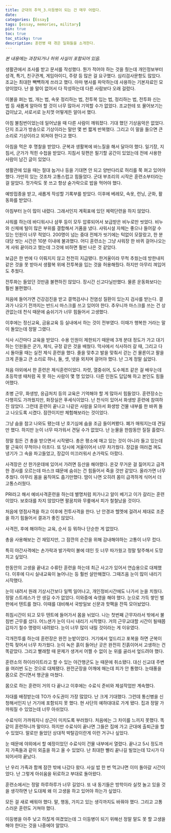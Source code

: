 ```yaml
---
title: 군대의 추억_3.이등병이 되는 건 매우 어렵다.
date: 
categories: [Essay]
tags: [essay, memories, military]
pin: true
toc: true
toc_sticky: true
description: 훈련병 때 겪은 일화들을 소개한다.
---
```

_본 내용에는 과장되거나 허위 사실이 포함되어 있음._

생활관에서 조사를 받고 문서를 작성했다. 뭔가 적어야 하는 것을 줬는데 개인정보부터 성격, 특기, 친구관계, 게임아이디, 주량 등 많은 걸 요구했다. 심리검사문항도 많았다.  조교는 최대한 빽뺵하게 쓰라고 했다. 아마 병사를 파악하는데 사용하는 기본자료인 모양이었다. 난 쓸 말이 없어서 다 작성하는데 다른 사람보다 오래 걸렸다.

이불을 펴는 법, 개는 법, 속옷 정리하는 법, 전투복 입는 법, 정리하는 법, 전투화 신는 법 등 새롭게 알아야 할 것이 너무 많아서 기억할 수가 없었다. 조교한테 또 물어보기는 겁이났고, 서로서로 눈치껏 어떻게든 알아서 했다.

아침 불침번이었는데 일어났을 때 다른 사람이 깨워졌다. 기대 했던 기상음악은 없었다. 단지 조교가 방송으로 기상이라는 말만 몇 번 짧게 반복했다. 그리고 이 말을 들으면 큰 소리로 기상이라고 외쳐야 한다고 했다.

아침을 먹은 후 명찰을 받았다. 군복과 생활복에 바느질을 해서 달아야 했다. 일기장, 지침서, 군가가 적힌 수첩을 받았다. 지침서 뒷편은 필기할 공간이 있었는데 전에 사용한 사람이 남긴 글이 있었다.

생활관에 있을 때는 절대 눕거나 등을 기대면 안 되고 양반다리로 허리를 쭉 펴고 있어야 했다. 가만히 있는 것조차 고통스럽고 힘들었다. 군대 부조리의 시작은 훈련소부터라는 걸 알았다. 젓가락도 못 쓰고 항상 숟가락으로 밥을 먹어야 했다.

예방접종을 받고, 새롭게 작성할 기록부를 받았다. 이후에 베레모, 속옷, 런닝, 군화, 활동화를 받았다.

아침부터 눈이 많이 내렸다. 그래서인지 계획표에 있던 체력단련을 하지 않았다.

샤워를 하는데 바디워시나 샴푸 등이 모두 압류되어서 보급받은 비누로만 씻었다. 비누와 신체에 털이 많은 부위를 결합해서 거품을 냈다. 샤워시설 자체는 좋으나 들어갈 수 있는 인원이 너무 적었다. 200명이 넘는 중대 전체가 씻기에는 턱없이 모잘랐고, 한 분대당 씻는 시간은 10분 이내에 불과했다. 어디 훈련소는 그냥 샤워장 한 바퀴 걸어나오는 게 샤워 끝이라고 했는데 그것에 비하면 훨씬 나은 것 같았다.

보급은 한 번에 다 이뤄지지 않고 천천히 지급됐다. 한겨울이라 무척 추웠는데 방한내피 같은 것을 못 받아서 생활복 위에 전투복을 입는 것을 허용해줬다. 하지만 아무리 껴입어도 추웠다.

전투화는 들었던 것만큼 불편하진 않았다. 장시간 신고다닐만했다. 물론 운동화보다는 훨씬 불편했다.

처음에 들어가면 건강검진을 받고 결핵검사나 전염성 질환이 있는지 검사를 받는다. 결과가 나오기 전까지는 반드시 마스크를 쓰고 있어야 한다. 추우니까 마스크를 쓰는 건 상관없는데 천식 때문에 숨쉬기가 너무 힘들어서 고생했다.

이후에는 정신교육, 금융교육 등 실내에서 하는 것이 전부였다. 이때가 행복한 거라는 말이 돌았는데 정말 그랬다.

식사 시간마다 교육을 받았다. 수용 인원이 제한되기 때문에 3개 분대 정도가 가고 대기하는 인원들은 군가, 제식, 규정 같은 것을 배웠다. 막사에서 식사하러 갈 때, 그리고 다시 돌아올 때는 실전 제식 훈련을 했다. 줄을 맞추고 발을 맞춰서 걷는 건 물론이고 팔을 크게 흔들고 큰 소리로 하나, 둘, 셋, 넷을 외치며 걸어야 했다. 난 그게 정말 싫었다.

처음 야외에서 한 훈련은 제식훈련이었다. 차렷, 열중쉬어, 도수체조 같은 걸 배우는데 초등학생 때처럼 꼭 못 하는 사람이 몇 명 있었다. 다른 인원도 답답해 하고 본인도 힘들어했다.

초병 근무, 화생방, 응급처치 등의 교육은 기억해야 할 게 많아서 힘들었다. 훈련장소는 다행히도 가까웠지만, 화장실은 푸세식이었다. 난 천식이 있어서 화생방 훈련에 참여하진 않았다. 그런데 훈련이 끝나고 나같은 사람을 모아서 화생방 건물 내부를 한 바퀴 돌고 나오도록 시켰다. 잠깐이지만 체험해보라는 것이었다.

그냥 숨을 참고 나와도 됐는데 난 호기심에 숨을 조금 들이켜봤다. 폐가 매워지는데 견딜만 했다. 하지만 눈이 너무 따가워서 견딜 수가 없었다. 난 눈물을 한참동안 질질 흘렸다.

정말 힘든 건 총을 받으면서 시작됐다. 총은 평소에 매고 있는 것이 아니라 들고 있는데 팔 근육이 무척이나 아프다. 또 당시에 겨울이어서 너무 차가웠다. 장갑을 여러겹 껴도 냉기가 그 속을 파고들었고, 장갑이 미끄러워서 손가락도 아팠다.

사격장은 산 한가운데에 있어서 가려면 등산을 해야했다. 온갖 무거운 걸 짊어지고 급격한 경사를 오르는데 마스크 떄문에 숨쉬는 건 힘들어서 죽을 것만 같았다. 올라가면 너무 추웠다. 아무리 몸을 움직여도 춥기만했다. 땀이 나면 오히려 몸이 급격하게 식어서 더 고통스러웠다.

PRI라고 해서 예비사격훈련을 하는데 별명처럼 피가나고 알이 베기고 이가 갈리는 훈련이었다. 보호대를 차지 않았다면 팔꿈치와 무릎에서 피가 철철났을 것이다.

처음에 영점사격을 하고 이후에 전투사격을 한다. 난 안경과 헬멧에 걸려서 제대로 조준을 하기 힘들어서 결과가 좋진 않았다.

사격전, 후에 해야하는 교육, 순서 등 뭐하나 단순한 게 없었다.

총을 사용해보는 건 재밌지만, 그 잠깐의 순간을 위해 감내해야하는 고통이 너무 컸다.

특히 야간사격에는 손가락과 발가락이 불에 데인 듯 너무 따가웠고 정말 탈주해서 도망치고 싶었다.

한동안의 고생을 끝내고 수류탄 훈련을 하는데 최근 사고가 있어서 연습용으로 대체했다. 이후에 다시 실내교육이 늘어나는 등 훨씬 살만해졌다. 그때즈음 눈이 많이 내리기 시작했다.

눈이 내려서 원래 기상시간보다 일찍 일어나고, 개인정비시간에도 나가서 눈을 치웠다. 정말 스트레스가 안 생길 수가 없었다. 이와중에 숙영을 해야 했다. 눈으로 가득 쌓인 벌판에서 텐트를 쳤다. 이때를 대비해서 국방일보 신문과 핫팩을 잔뜩 모아놨었다.

취침시간이 되고 모두 텐트에 들어가서 몸을 뉘었다. 나는 첫번째 근무자라서 밖에서 불침번 근무를 섰다. 어느샌가 눈이 다시 내리기 시작했다. 거의 근무교대할 시간이 될때쯤 갑자기 철수 명령이 내려왔다. 눈이 너무 많이 내릴 것이라는 게 이유였다.

각개전투를 하는데 훈련장은 완전 눈밭이었다. 거기에서 엎드리고 포복을 하면 군복이 잔뜩 젖어서 너무 차가웠다. 눈이 녹은 흙이 들어난 곳은 완전히 진흙이어서 고생하는 건 똑같았다. 그리고 빨래할 때 문제가 생겨서 어쩔 수 없이 눈 위를 골라서 엎드려야 했다.

훈련소의 하이라이트라고 할 수 있는 야간행군도 눈 때문에 취소됐다. 대신 신교대 주변을 여러번 도는 것으로 대체됐다. 완전군장을 어깨에 매는데 피가 안 통했다. 눈태풍을 몸으로 견디면서 행군을 마쳤다.

몸으로 하는 훈련이 거의 다 끝나고 이후에는 수료식 준비와 제설작업만 계속했다.

자대를 배정받는데 TO가 수도권이 가장 많았다. 난 크게 기대했다. 그런데 통신병을 신청해서인지 난 거기에 포함되지 못 했다. 현 사단의 예하대대로 가게 됐다. 집과 정말 가까워질 수 있었는데 너무 아쉬었다.

수료식이 가까워지니 상근이 미치도록 부러웠다. 처음에는 그 차이를 느끼지 못했다. 똑같이 훈련하니까 말이다. 하지만 수료식이 끝나면 그들은 집에 가고 군대에 출퇴근을 할 수 있었다. 말로만 들었던 상대적 박탈감이란게 이런 거구나 싶었다.

눈 때문에 야외에서 할 예정이었던 수료식이 건물 내부에서 열렸다. 끝나고 5시 정도까지 가족들과 같이 외출을 하고 올 수 있었다. 난 최대한 빨리 끝나길 빌었는데 12시가 다 되어서야 끝났다.

난 우리 가족과 함께 잠깐 밖에 나갔다 왔다. 사실 밥 한 번 먹고나면 이미 돌아갈 시간이었다. 난 그렇게 아쉬움을 뒤로하고 부대로 돌아왔다.

훈련소에서는 정말 하루하루가 너무 길었다. 또 내 동기들은 방학이라 실컷 놀고 있을 것을 생각하면 난 도대체 왜 이 고생을 하고 있어야 하는가 싶었다.

모든 걸 새로 배워야 했다. 말, 행동, 가지고 있는 생각까지도 바꿔야 했다. 그리고 고통스러운 훈련도 거쳐야 했다.

이등병을 아주 낮고 하찮게 여겼었는데 그 이등병이 되기 위해선 정말 말도 못 할 고생을 해야 한다는 것을 나중에야 알았다.